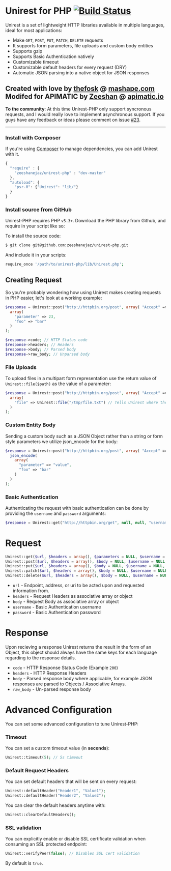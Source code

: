 # Unirest for PHP [![Build Status](https://api.travis-ci.org/Mashape/unirest-php.png)](https://travis-ci.org/Mashape/unirest-php)

Unirest is a set of lightweight HTTP libraries available in multiple languages, ideal for most applications:

* Make `GET`, `POST`, `PUT`, `PATCH`, `DELETE` requests
* It supports form parameters, file uploads and custom body entities
* Supports gzip
* Supports Basic Authentication natively
* Customizable timeout
* Customizable default headers for every request (DRY)
* Automatic JSON parsing into a native object for JSON responses

Created with love by [thefosk](https://github.com/thefosk) @ [mashape.com](https://mashape.com)
Modifed for APIMATIC by [Zeeshan](https://github.com/zeeshanejaz) @ [apimatic.io](https://apimatic.io)
---

**To the community**: At this time Unirest-PHP only support syncronous requests, and I would really love to implement  asynchronous support. If you guys have any feedback or ideas please comment on issue <a href="https://github.com/Mashape/unirest-php/issues/23">#23</a>.

---

### Install with Composer
If you're using [Composer](https://github.com/composer/composer) to manage
dependencies, you can add Unirest with it.

```javascript
{
  "require" : {
    "zeeshanejaz/unirest-php" : "dev-master"
  },
  "autoload": {
    "psr-0": {"Unirest": "lib/"}
  }
}
```

### Install source from GitHub
Unirest-PHP requires PHP `v5.3+`. Download the PHP library from Github, and require in your script like so:

To install the source code:

```bash
$ git clone git@github.com:zeeshanejaz/unirest-php.git 
```

And include it in your scripts:

```bash
require_once '/path/to/unirest-php/lib/Unirest.php';
```

## Creating Request

So you're probably wondering how using Unirest makes creating requests in PHP easier, let's look at a working example:

```php
$response = Unirest::post("http://httpbin.org/post", array( "Accept" => "application/json" ),
  array(
    "parameter" => 23,
    "foo" => "bar"
  )
);

$response->code; // HTTP Status code
$response->headers; // Headers
$response->body; // Parsed body
$response->raw_body; // Unparsed body
```

### File Uploads

To upload files in a multipart form representation use the return value of `Unirest::file($path)` as the value of a parameter:

```php
$response = Unirest::post("http://httpbin.org/post", array( "Accept" => "application/json" ),
  array(
    "file" => Unirest::file("/tmp/file.txt") // Tells Unirest where the file is located
  )
);
 ```
 
### Custom Entity Body
Sending a custom body such as a JSON Object rather than a string or form style parameters we utilize json_encode for the body:
```php
$response = Unirest::post("http://httpbin.org/post", array( "Accept" => "application/json" ),
  json_encode(
    array(
      "parameter" => "value",
      "foo" => "bar"
    )
  )
);
```

### Basic Authentication

Authenticating the request with basic authentication can be done by providing the `username` and `password` arguments:

```php
$response = Unirest::get("http://httpbin.org/get", null, null, "username", "password");
```

# Request
```php
Unirest::get($url, $headers = array(), $parameters = NULL, $username = NULL, $password = NULL)
Unirest::post($url, $headers = array(), $body = NULL, $username = NULL, $password = NULL)
Unirest::put($url, $headers = array(), $body = NULL, $username = NULL, $password = NULL)
Unirest::patch($url, $headers = array(), $body = NULL, $username = NULL, $password = NULL)
Unirest::delete($url, $headers = array(), $body = NULL, $username = NULL, $password = NULL)
```
  
- `url` - Endpoint, address, or uri to be acted upon and requested information from.
- `headers` - Request Headers as associative array or object
- `body` - Request Body as associative array or object
- `username` - Basic Authentication username
- `password` - Basic Authentication password

# Response
Upon recieving a response Unirest returns the result in the form of an Object, this object should always have the same keys for each language regarding to the response details.

- `code` - HTTP Response Status Code (Example `200`)
- `headers` - HTTP Response Headers
- `body` - Parsed response body where applicable, for example JSON responses are parsed to Objects / Associative Arrays.
- `raw_body` - Un-parsed response body

# Advanced Configuration

You can set some advanced configuration to tune Unirest-PHP:

### Timeout

You can set a custom timeout value (in **seconds**):

```php
Unirest::timeout(5); // 5s timeout
```

### Default Request Headers

You can set default headers that will be sent on every request:

```php
Unirest::defaultHeader("Header1", "Value1");
Unirest::defaultHeader("Header2", "Value2");
```

You can clear the default headers anytime with:

```php
Unirest::clearDefaultHeaders();
```

### SSL validation

You can explicitly enable or disable SSL certificate validation when consuming an SSL protected endpoint:

```php
Unirest::verifyPeer(false); // Disables SSL cert validation
```

By default is `true`.

